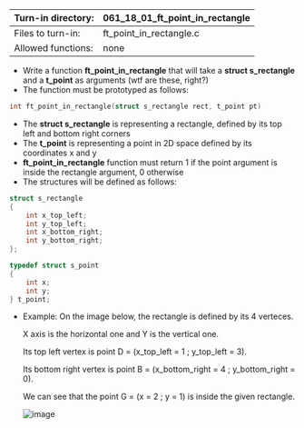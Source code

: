 Turn-in directory: | 061_18_01_ft_point_in_rectangle |
-------------|-------------|
Files to turn-in: | ft_point_in_rectangle.c |
Allowed functions: | none

* Write a function **ft_point_in_rectangle** that will take a **struct s_rectangle** and a **t_point** as arguments (wtf are these, right?)
* The function must be prototyped as follows:
```C
int ft_point_in_rectangle(struct s_rectangle rect, t_point pt)
```

* The **struct s_rectangle** is representing a rectangle, defined by its top left and bottom right corners
* The **t_point** is representing a point in 2D space defined by its coordinates x and y
* **ft_point_in_rectangle** function must return 1 if the point argument is inside the rectangle argument, 0 otherwise
* The structures will be defined as follows:
```C
struct s_rectangle
{
    int x_top_left;
    int y_top_left;
    int x_bottom_right;
    int y_bottom_right;
};

typedef struct s_point
{
    int x;
    int y;
} t_point;
``` 
* Example:
  On the image below, the rectangle is defined by its 4 verteces.
  
  X axis is the horizontal one and Y is the vertical one.
  
  Its top left vertex is point D = (x_top_left = 1 ; y_top_left = 3).
  
  Its bottom right vertex is point B = (x_bottom_right = 4 ; y_bottom_right = 0).
  
  We can see that the point G = (x = 2 ; y = 1) is inside the given rectangle.
  
  ![image](https://user-images.githubusercontent.com/36443074/150024569-916e453d-5c16-454b-ab75-f0e2582bd037.png)

  
